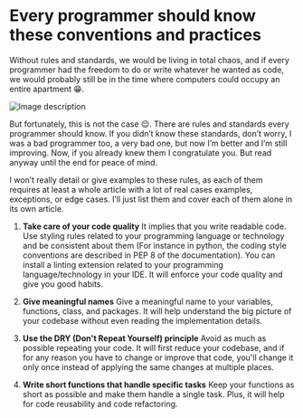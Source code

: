 # Every programmer should know these conventions and practices

Without rules and standards, we would be living in total chaos, and if every programmer had the freedom to do or write whatever he wanted as code, we would probably still be in the time where computers could occupy an entire apartment 😁.


![Image description](https://img.freepik.com/free-photo/sofware-developer-thinking-while-touching-beard-while-typing-laptop-sitting-desk-with-multiple-screens-parsing-code-focused-database-admin-working-with-team-coding-background_482257-33556.jpg)

But fortunately, this is not the case 😌. There are rules and standards every programmer should know. If you didn’t know these standards, don’t worry, I was a bad programmer too, a very bad one, but now I’m better and I’m still improving. Now, if you already knew them I congratulate you. But read anyway until the end for peace of mind.

I won’t really detail or give examples to these rules, as each of them requires at least a whole article with a lot of real cases examples, exceptions, or edge cases. I’ll just list them and cover each of them alone in its own article.


1. **Take care of your code quality**
It implies that you write readable code. Use styling rules related to your programming language or technology and be consistent about them (For instance in python, the coding style conventions are described in PEP 8 of the documentation). You can install a linting extension related to your programming language/technology in your IDE. It will enforce your code quality and give you good habits.


2. **Give meaningful names**
Give a meaningful name to your variables, functions, class, and packages. It will help understand the big picture of your 
codebase without even reading the implementation details.


3. **Use the DRY (Don't Repeat Yourself) principle**
Avoid as much as possible repeating your code. It will first reduce your codebase, and if for any reason you have to change or improve that code, you'll change it only once instead of applying the same changes at multiple places.


4. **Write short functions that handle specific tasks**
Keep your functions as short as possible and make them handle a single task. Plus, it will help for code reusability and code refactoring.